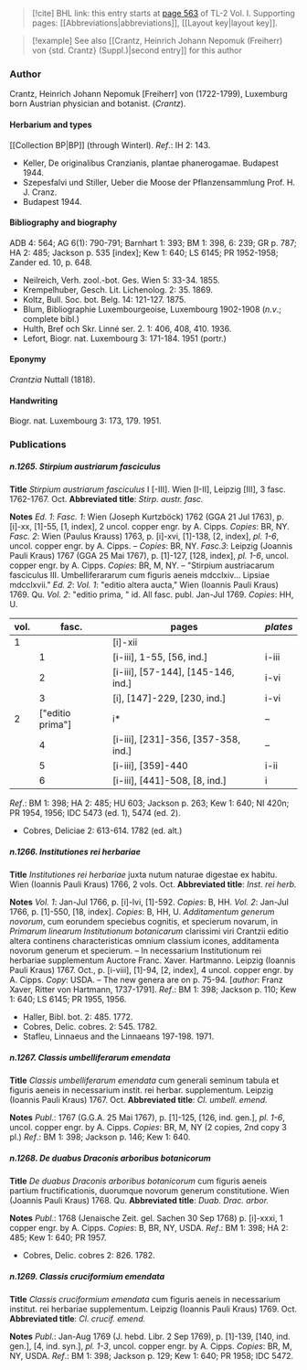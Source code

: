 > [!cite] BHL link: this entry starts at [page 563](https://www.biodiversitylibrary.org/item/103414#page/611/mode/1up) of TL-2 Vol. I.
> Supporting pages: [[Abbreviations|abbreviations]], [[Layout key|layout key]].

> [!example] See also [[Crantz, Heinrich Johann Nepomuk (Freiherr) von {std. Crantz} (Suppl.)|second entry]] for this author

### Author

Crantz, Heinrich Johann Nepomuk \[Freiherr\] von (1722-1799), Luxemburg born Austrian physician and botanist. (*Crantz*).

#### Herbarium and types

[[Collection BP|BP]] (through Winterl).
*Ref*.: IH 2: 143.
- Keller, De originalibus Cranzianis, plantae phanerogamae. Budapest 1944.
- Szepesfalvi und Stiller, Ueber die Moose der Pflanzensammlung Prof. H. J. Cranz.
- Budapest 1944.

#### Bibliography and biography

ADB 4: 564; AG 6(1): 790-791; Barnhart 1: 393; BM 1: 398, 6: 239; GR p. 787; HA 2: 485; Jackson p. 535 \[index\]; Kew 1: 640; LS 6145; PR 1952-1958; Zander ed. 10, p. 648.
- Neilreich, Verh. zool.-bot. Ges. Wien 5: 33-34. 1855.
- Krempelhuber, Gesch. Lit. Lichenolog. 2: 35. 1869.
- Koltz, Bull. Soc. bot. Belg. 14: 121-127. 1875.
- Blum, Bibliographie Luxembourgeoise, Luxembourg 1902-1908 (*n.v*.; complete bibl.)
- Hulth, Bref och Skr. Linné ser. 2. 1: 406, 408, 410. 1936.
- Lefort, Biogr. nat. Luxembourg 3: 171-184. 1951 (portr.)

#### Eponymy

*Crantzia* Nuttall (1818).

#### Handwriting

Biogr. nat. Luxembourg 3: 173, 179. 1951.

### Publications

##### n.1265. Stirpium austriarum fasciculus

**Title**
*Stirpium austriarum fasciculus* I \[-III\]. Wien \[I-II\], Leipzig \[III\], 3 fasc. 1762-1767. Oct.
**Abbreviated title**: *Stirp. austr. fasc.*

**Notes**
*Ed. 1*: *Fasc. 1*: Wien (Joseph Kurtzböck) 1762 (GGA 21 Jul 1763), p. \[i\]-xx, \[1\]-55, \[1, index\], 2 uncol. copper engr. by A. Cipps. *Copies*: BR, NY.
*Fasc. 2*: Wien (Paulus Krauss) 1763, p. \[i\]-xvi, \[1\]-138, \[2, index\], *pl. 1-6*, uncol. copper engr. by A. Cipps. – *Copies*: BR, NY.
*Fasc.3*: Leipzig (Joannis Pauli Kraus) 1767 (GGA 25 Mai 1767), p. \[1\]-127, \[128, index\], *pl. 1-6*, uncol. copper engr. by A. Cipps. *Copies*: BR, M, NY. – "Stirpium austriacarum fasciculus III. Umbelliferararum cum figuris aeneis mdcclxiv... Lipsiae mdcclxvii."
*Ed. 2*: *Vol. 1*: "editio altera aucta," Wien (Ioannis Pauli Kraus) 1769. Qu. *Vol. 2*: "editio prima, " id. All fasc. publ. Jan-Jul 1769. *Copies*: HH, U.

|vol.	|fasc.	|pages	|*plates*	|
|---	|---	|---	|---	|
|1	|	|\[i\]-xii|
|	|1	|\[i-iii\], 1-55, \[56, ind.\]	|i-iii|
|	|2	|\[i-iii\], \[57-144\], \[145-146, ind.\]	|i-vi|
|	|3	|\[i\], \[147\]-229, \[230, ind.\]	|i-vi|
|2	|\["editio prima"\]	|i\*	|–|
|	|4	|\[i-iii\], \[231\]-356, \[357-358, ind.\]	|–|
|	|5	|\[i-iii\], \[359\]-440	|i-ii|
|	|6	|\[i-iii\], \[441\]-508, \[8, ind.\]	|i|

*Ref*.: BM 1: 398; HA 2: 485; HU 603; Jackson p. 263; Kew 1: 640; NI 420n; PR 1954, 1956; IDC 5473 (ed. 1), 5474 (ed. 2).
- Cobres, Deliciae 2: 613-614. 1782 (ed. alt.)

##### n.1266. Institutiones rei herbariae

**Title**
*Institutiones rei herbariae* juxta nutum naturae digestae ex habitu. Wien (Ioannis Pauli Kraus) 1766, 2 vols. Oct.
**Abbreviated title**: *Inst. rei herb.*

**Notes**
*Vol. 1*: Jan-Jul 1766, p. \[i\]-lvi, \[1\]-592. *Copies*: B, HH.
*Vol. 2*: Jan-Jul 1766, p. \[1\]-550, \[18, index\]. *Copies*: B, HH, U.
*Additamentum generum novorum*, cum eorundem speciebus cognitis, et specierum novarum, in *Primarum linearum Institutionum botanicarum* clarissimi viri Crantzii editio altera continens characteristicas omnium classium icones, additamenta novorum generum et specierum. – In necessarium Institutionum rei herbariae supplementum Auctore Franc. Xaver. Hartmanno. Leipzig (Ioannis Pauli Kraus) 1767. Oct., p. \[i-viii\], \[1\]-94, \[2, index\], 4 uncol. copper engr. by A. Cipps. *Copy*: USDA. – The new genera are on p. 75-94. \[*author*: Franz Xaver, Ritter von Hartmann, 1737-1791\].
*Ref*.: BM 1: 398; Jackson p. 110; Kew 1: 640; LS 6145; PR 1955, 1956.
- Haller, Bibl. bot. 2: 485. 1772.
- Cobres, Delic. cobres. 2: 545. 1782.
- Stafleu, Linnaeus and the Linnaeans 197-198. 1971.

##### n.1267. Classis umbelliferarum emendata

**Title**
*Classis umbelliferarum emendata* cum generali seminum tabula et figuris aeneis in necessarium instit. rei herbar. supplementum. Leipzig (Ioannis Pauli Kraus) 1767. Oct.
**Abbreviated title**: *Cl. umbell. emend.*

**Notes**
*Publ*.: 1767 (G.G.A. 25 Mai 1767), p. \[1\]-125, \[126, ind. gen.\], *pl. 1-6*, uncol. copper engr. by A. Cipps. *Copies*: BR, M, NY (2 copies, 2nd copy 3 pl.)
*Ref*.: BM 1: 398; Jackson p. 146; Kew 1: 640.

##### n.1268. De duabus Draconis arboribus botanicorum

**Title**
*De duabus Draconis arboribus botanicorum* cum figuris aeneis partium fructificationis, duorumque novorum generum constitutione. Wien (Joannis Pauli Kraus) 1768. Qu.
**Abbreviated title**: *Duab. Drac. arbor.*

**Notes**
*Publ*.: 1768 (Jenaische Zeit. gel. Sachen 30 Sep 1768) p. \[i\]-xxxi, 1 copper engr. by A. Cipps. *Copies*: B, BR, NY, USDA.
*Ref*.: BM 1: 398; HA 2: 485; Kew 1: 640; PR 1957.
- Cobres, Delic. cobres 2: 826. 1782.

##### n.1269. Classis cruciformium emendata

**Title**
*Classis cruciformium emendata* cum figuris aeneis in necessarium institut. rei herbariae supplementum. Leipzig (Ioannis Pauli Kraus) 1769. Oct.
**Abbreviated title**: *Cl. crucif. emend.*

**Notes**
*Publ*.: Jan-Aug 1769 (J. hebd. Libr. 2 Sep 1769), p. \[1\]-139, \[140, ind. gen.\], \[4, ind. syn.\], *pl. 1-3*, uncol. copper engr. by A. Cipps. *Copies*: BR, M, NY, USDA.
*Ref*.: BM 1: 398; Jackson p. 129; Kew 1: 640; PR 1958; IDC 5472.


